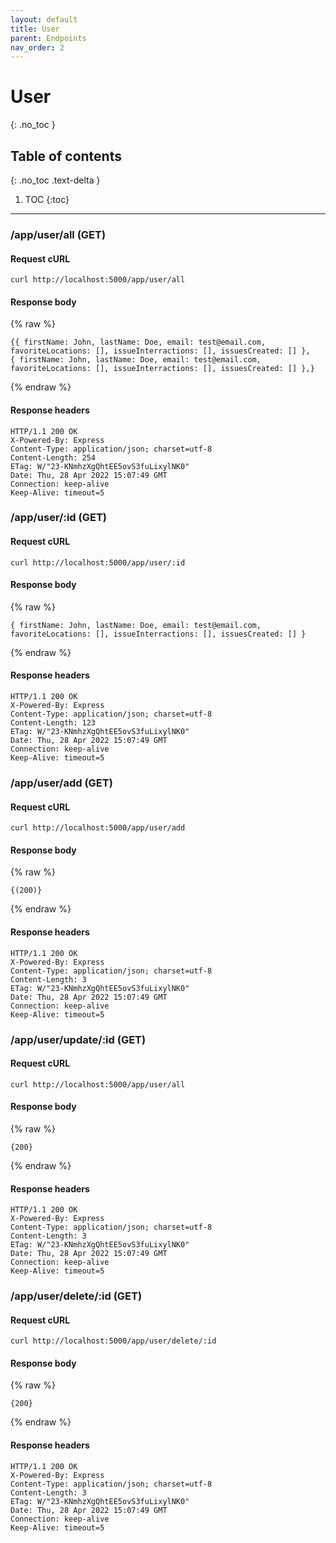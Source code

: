 ```yaml
---
layout: default
title: User
parent: Endpoints
nav_order: 2
---
```


# User
{: .no_toc }

## Table of contents
{: .no_toc .text-delta }

1. TOC
{:toc}

---

### /app/user/all (GET)
#### Request cURL

```
curl http://localhost:5000/app/user/all
```

#### Response body
{% raw %}

```
{{ firstName: John, lastName: Doe, email: test@email.com, favoriteLocations: [], issueInterractions: [], issuesCreated: [] },
{ firstName: John, lastName: Doe, email: test@email.com, favoriteLocations: [], issueInterractions: [], issuesCreated: [] },}
```

{% endraw %}
#### Response headers

```
HTTP/1.1 200 OK
X-Powered-By: Express
Content-Type: application/json; charset=utf-8
Content-Length: 254
ETag: W/"23-KNmhzXgQhtEE5ovS3fuLixylNK0"
Date: Thu, 28 Apr 2022 15:07:49 GMT
Connection: keep-alive
Keep-Alive: timeout=5
```

### /app/user/:id (GET)
#### Request cURL

```
curl http://localhost:5000/app/user/:id
```

#### Response body
{% raw %}

```
{ firstName: John, lastName: Doe, email: test@email.com, favoriteLocations: [], issueInterractions: [], issuesCreated: [] }
```

{% endraw %}
#### Response headers

```
HTTP/1.1 200 OK
X-Powered-By: Express
Content-Type: application/json; charset=utf-8
Content-Length: 123
ETag: W/"23-KNmhzXgQhtEE5ovS3fuLixylNK0"
Date: Thu, 28 Apr 2022 15:07:49 GMT
Connection: keep-alive
Keep-Alive: timeout=5
```

### /app/user/add (GET)
#### Request cURL

```
curl http://localhost:5000/app/user/add
```

#### Response body
{% raw %}

```
{(200)}
```

{% endraw %}
#### Response headers

```
HTTP/1.1 200 OK
X-Powered-By: Express
Content-Type: application/json; charset=utf-8
Content-Length: 3
ETag: W/"23-KNmhzXgQhtEE5ovS3fuLixylNK0"
Date: Thu, 28 Apr 2022 15:07:49 GMT
Connection: keep-alive
Keep-Alive: timeout=5
```

### /app/user/update/:id (GET)
#### Request cURL

```
curl http://localhost:5000/app/user/all
```

#### Response body
{% raw %}

```
{200}
```

{% endraw %}
#### Response headers

```
HTTP/1.1 200 OK
X-Powered-By: Express
Content-Type: application/json; charset=utf-8
Content-Length: 3
ETag: W/"23-KNmhzXgQhtEE5ovS3fuLixylNK0"
Date: Thu, 28 Apr 2022 15:07:49 GMT
Connection: keep-alive
Keep-Alive: timeout=5
```

### /app/user/delete/:id (GET)
#### Request cURL

```
curl http://localhost:5000/app/user/delete/:id
```

#### Response body
{% raw %}

```
{200}
```

{% endraw %}
#### Response headers

```
HTTP/1.1 200 OK
X-Powered-By: Express
Content-Type: application/json; charset=utf-8
Content-Length: 3
ETag: W/"23-KNmhzXgQhtEE5ovS3fuLixylNK0"
Date: Thu, 28 Apr 2022 15:07:49 GMT
Connection: keep-alive
Keep-Alive: timeout=5
```
